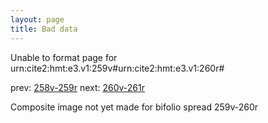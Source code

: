 ```yaml
---
layout: page
title: Bad data
---
```


Unable to format page for urn:cite2:hmt:e3.v1:259v#urn:cite2:hmt:e3.v1:260r#

prev: [258v-259r](../258v-259r/) next: [260v-261r](../260v-261r/)

Composite image not yet made for bifolio spread 259v-260r

